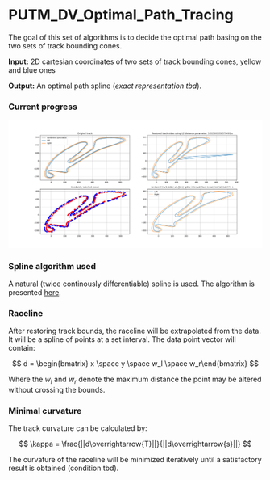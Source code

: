 # PUTM_DV_Optimal_Path_Tracing

The goal of this set of algorithms is to decide the optimal path basing on the two sets of track bounding cones.

**Input:**
2D cartesian coordinates of two sets of track bounding cones, yellow and blue ones

**Output:**
An optimal path spline (*exact representation tbd*).

### Current progress

![Current progress](Docs/Images/current_progress.png)

### Spline algorithm used

A natural (twice continously differentiable) spline is used. The algorithm is presented [here](http://en.wikipedia.org/w/index.php?title=Spline_%28mathematics%29&oldid=288288033#Algorithm_for_computing_natural_cubic_splines).

### Raceline

After restoring track bounds, the raceline will be extrapolated from the data. It will be a spline of points at a set interval. The data point vector will contain:

$$
d = \begin{bmatrix} x \space y \space w_l \space w_r\end{bmatrix}
$$

Where the $w_l$ and $w_r$ denote the maximum distance the point may be altered without crossing the bounds.

### Minimal curvature

The track curvature can be calculated by:

$$
\kappa = \frac{||d\overrightarrow{T}||}{||d\overrightarrow{s}||}
$$

The curvature of the raceline will be minimized iteratively until a satisfactory result is obtained (condition tbd).